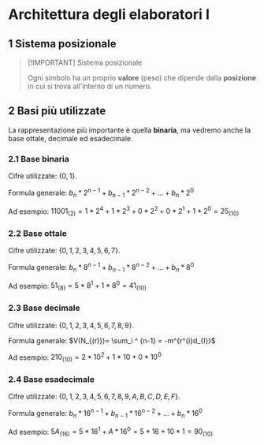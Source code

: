 # Architettura degli elaboratori I

## 1 Sistema posizionale

> [!IMPORTANT] Sistema posizionale
>
> Ogni simbolo ha un proprio **valore** (peso) che dipende dalla **posizione** in cui si trova all'interno di un numero.

## 2 Basi più utilizzate

La rappresentazione più importante è quella **binaria**, ma vedremo anche la base ottale, decimale ed esadecimale.

### 2.1 Base binaria

Cifre utilizzate: $\{ 0, 1 \}$.

Formula generale: $b_{n}*2^{n-1}+b_{n-1}*2^{n-2}+ \dots +b_{n}*2^{0}$

Ad esempio: $11001_{(2)} = 1*2^{4}+1*2^{3}+0*2^{2}+0*2^{1}+1*2^{0} = 25_{(10)}$

### 2.2 Base ottale

Cifre utilizzate: $\{0,1,2,3,4,5,6,7\}$.

Formula generale: $b_{n}*8^{n-1}+b_{n-1}*8^{n-2}+\dots +b_{n}*8^{0}$

Ad esempio: $51_{(8)}=5*8^{1}+1*8^{0}=41_{(10)}$

### 2.3 Base decimale

Cifre utilizzate: $\{ 0,1,2,3,4,5,6,7,8,9 \}$.

Formula generale: $V(N_{(r)})= \sum_i ^ {n-1} = -m^{r^{i}d_{I}}$

Ad esempio: $210_{(10)}=2*10^2+1*10+0*10^0$

### 2.4 Base esadecimale

Cifre utilizzate: $\{ 0,1,2,3,4,5,6,7,8,9,A,B,C,D,E,F \}$.

Formula generale: $b_{n}*16^{n-1}+b_{n-1}*16^{n-2}+ \dots +b_{n}*16^{0}$

Ad esempio: $5A_{(16)}=5*16^{1}+A*16^{0}=5*16+10*1=90_{(10)}$

